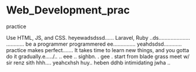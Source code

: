 # Web_Development_prac
practice

Use HTML, JS, and CSS.
 heyewadsdssd......
Laravel, Ruby ..ds.....................
............
be a programmer programmered ee...............
 yeahdsdsd............
practice makes perfect.......
It takes time to learn new things, and you gotta do it gradually.e...../..
..
 eee ..
sighbn.
. gee . start from blade grass meet w/ sir renz
sith
hhh....
yeahcxhsh
huy..
heben
ddhb
intimidating
jwha
..
